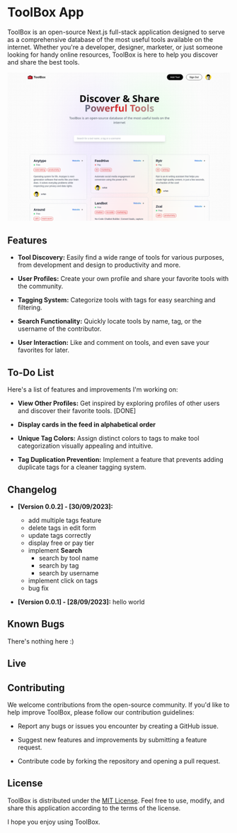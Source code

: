 # ToolBox App

ToolBox is an open-source Next.js full-stack application designed to serve as a comprehensive database of the most useful tools available on the internet. Whether you're a developer, designer, marketer, or just someone looking for handy online resources, ToolBox is here to help you discover and share the best tools.

![screenshot](./public/images/screenshot%20(1).png)

## Features

- **Tool Discovery:** Easily find a wide range of tools for various purposes, from development and design to productivity and more.

- **User Profiles:** Create your own profile and share your favorite tools with the community.

- **Tagging System:** Categorize tools with tags for easy searching and filtering.

- **Search Functionality:** Quickly locate tools by name, tag, or the username of the contributor.

- **User Interaction:** Like and comment on tools, and even save your favorites for later.

## To-Do List
Here's a list of features and improvements I'm working on:

- **View Other Profiles:** Get inspired by exploring profiles of other users and discover their favorite tools. [DONE]

- **Display cards in the feed in alphabetical order**

- **Unique Tag Colors:** Assign distinct colors to tags to make tool categorization visually appealing and intuitive.

- **Tag Duplication Prevention:** Implement a feature that prevents adding duplicate tags for a cleaner tagging system.



## Changelog

- **[Version 0.0.2] - [30/09/2023]:**
  - add multiple tags feature
  - delete tags in edit form
  - update tags correctly
  - display free or pay tier
  - implement **Search**
    - search by tool name
    - search by tag
    - search by username
  - implement click on tags
  - bug fix

- **[Version 0.0.1] - [28/09/2023]:** hello world

## Known Bugs
There's nothing here :)

## Live


## Contributing

We welcome contributions from the open-source community. If you'd like to help improve ToolBox, please follow our contribution guidelines:

- Report any bugs or issues you encounter by creating a GitHub issue.

- Suggest new features and improvements by submitting a feature request.

- Contribute code by forking the repository and opening a pull request.

## License

ToolBox is distributed under the [MIT License](LICENSE). Feel free to use, modify, and share this application according to the terms of the license.

I hope you enjoy using ToolBox.
